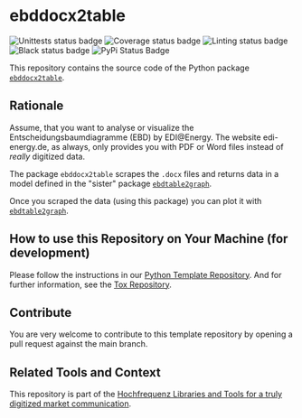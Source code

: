 # ebddocx2table

![Unittests status badge](https://github.com/Hochfrequenz/ebd_docx_to_table/workflows/Unittests/badge.svg)
![Coverage status badge](https://github.com/Hochfrequenz/ebd_docx_to_table/workflows/Coverage/badge.svg)
![Linting status badge](https://github.com/Hochfrequenz/ebd_docx_to_table/workflows/Linting/badge.svg)
![Black status badge](https://github.com/Hochfrequenz/ebd_docx_to_table/workflows/Black/badge.svg)
![PyPi Status Badge](https://img.shields.io/pypi/v/ebddocx2table)

This repository contains the source code of the Python package [`ebddocx2table`](https://pypi.org/project/ebddocx2table).

## Rationale

Assume, that you want to analyse or visualize the Entscheidungsbaumdiagramme (EBD) by EDI@Energy.
The website edi-energy.de, as always, only provides you with PDF or Word files instead of _really_ digitized data.

The package `ebddocx2table` scrapes the `.docx` files and returns data in a model defined in the "sister" package [`ebdtable2graph`](https://pypi.org/project/ebdtable2graph).

Once you scraped the data (using this package) you can plot it with [`ebdtable2graph`](https://pypi.org/project/ebdtable2graph).

## How to use this Repository on Your Machine (for development)

Please follow the instructions in our
[Python Template Repository](https://github.com/Hochfrequenz/python_template_repository#how-to-use-this-repository-on-your-machine).
And for further information, see the [Tox Repository](https://github.com/tox-dev/tox).

## Contribute

You are very welcome to contribute to this template repository by opening a pull request against the main branch.

## Related Tools and Context

This repository is part of the [Hochfrequenz Libraries and Tools for a truly digitized market communication](https://github.com/Hochfrequenz/digital_market_communication/).
